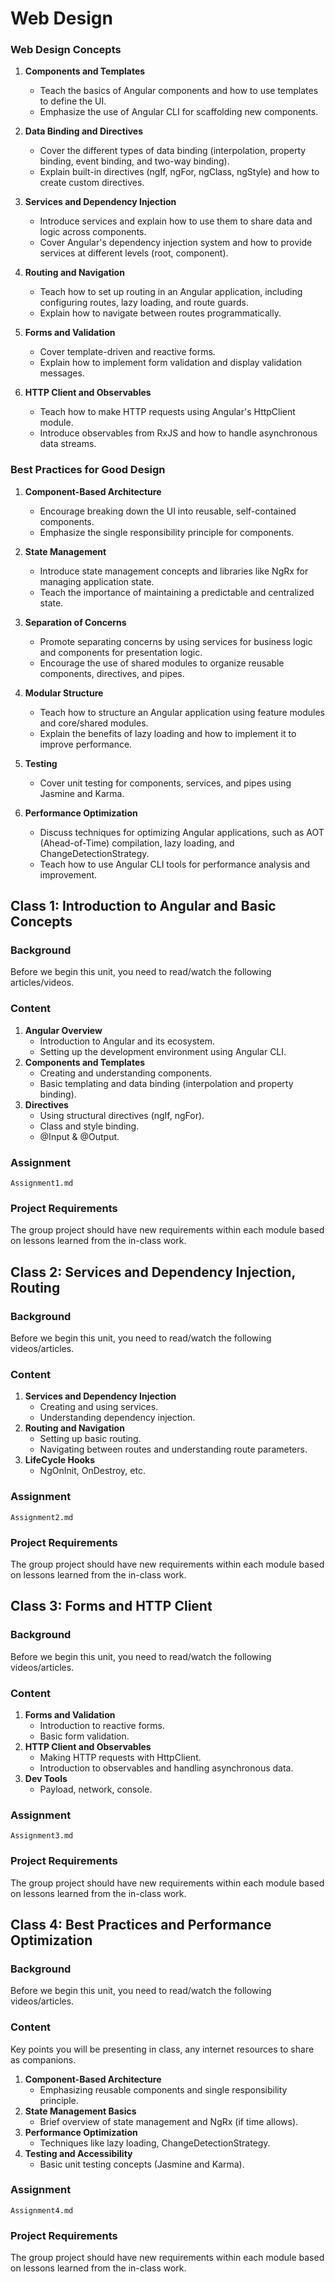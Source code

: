 # Web Design

### Web Design Concepts

1. **Components and Templates**    
    - Teach the basics of Angular components and how to use templates to define the UI.
    - Emphasize the use of Angular CLI for scaffolding new components.

2. **Data Binding and Directives**    
    - Cover the different types of data binding (interpolation, property binding, event binding, and two-way binding).
    - Explain built-in directives (ngIf, ngFor, ngClass, ngStyle) and how to create custom directives.

3. **Services and Dependency Injection**
    - Introduce services and explain how to use them to share data and logic across components.
    - Cover Angular's dependency injection system and how to provide services at different levels (root, component).

4. **Routing and Navigation**
    - Teach how to set up routing in an Angular application, including configuring routes, lazy loading, and route guards.
    - Explain how to navigate between routes programmatically.

5. **Forms and Validation**
    - Cover template-driven and reactive forms.
    - Explain how to implement form validation and display validation messages.

6. **HTTP Client and Observables**
    - Teach how to make HTTP requests using Angular's HttpClient module.
    - Introduce observables from RxJS and how to handle asynchronous data streams.

### Best Practices for Good Design

1. **Component-Based Architecture**
    - Encourage breaking down the UI into reusable, self-contained components.
    - Emphasize the single responsibility principle for components.

2. **State Management**
    - Introduce state management concepts and libraries like NgRx for managing application state.
    - Teach the importance of maintaining a predictable and centralized state.

3. **Separation of Concerns**
    - Promote separating concerns by using services for business logic and components for presentation logic.
    - Encourage the use of shared modules to organize reusable components, directives, and pipes.

4. **Modular Structure**
    - Teach how to structure an Angular application using feature modules and core/shared modules.
    - Explain the benefits of lazy loading and how to implement it to improve performance.

5. **Testing**
    - Cover unit testing for components, services, and pipes using Jasmine and Karma.

6. **Performance Optimization**
    - Discuss techniques for optimizing Angular applications, such as AOT (Ahead-of-Time) compilation, lazy loading, and ChangeDetectionStrategy.
    - Teach how to use Angular CLI tools for performance analysis and improvement.


## Class 1: Introduction to Angular and Basic Concepts

### Background

Before we begin this unit, you need to read/watch the following articles/videos.

### Content

1. **Angular Overview**
    - Introduction to Angular and its ecosystem.
    - Setting up the development environment using Angular CLI.
2. **Components and Templates**
    - Creating and understanding components.
    - Basic templating and data binding (interpolation and property binding).
3. **Directives**
    - Using structural directives (ngIf, ngFor).
    - Class and style binding.
    - @Input & @Output.

### Assignment

`Assignment1.md`

### Project Requirements

The group project should have new requirements within each module based on lessons learned from the in-class work.

## Class 2: Services and Dependency Injection, Routing

### Background

Before we begin this unit, you need to read/watch the following videos/articles.

### Content

1. **Services and Dependency Injection**
    - Creating and using services.
    - Understanding dependency injection.
2. **Routing and Navigation**
    - Setting up basic routing.
    - Navigating between routes and understanding route parameters.
3. **LifeCycle Hooks**
    - NgOnInit, OnDestroy, etc.

### Assignment

`Assignment2.md`

### Project Requirements

The group project should have new requirements within each module based on lessons learned from the in-class work.

## Class 3: Forms and HTTP Client

### Background

Before we begin this unit, you need to read/watch the following videos/articles.

### Content

1. **Forms and Validation**
    - Introduction to reactive forms.
    - Basic form validation.
2. **HTTP Client and Observables**
    - Making HTTP requests with HttpClient.
    - Introduction to observables and handling asynchronous data.
3. **Dev Tools**
    - Payload, network, console.

### Assignment

`Assignment3.md`

### Project Requirements

The group project should have new requirements within each module based on lessons learned from the in-class work.

## Class 4: Best Practices and Performance Optimization

### Background

Before we begin this unit, you need to read/watch the following videos/articles.

### Content

Key points you will be presenting in class, any internet resources to share as companions.

1. **Component-Based Architecture**
    - Emphasizing reusable components and single responsibility principle.
2. **State Management Basics**
    - Brief overview of state management and NgRx (if time allows).
3. **Performance Optimization**
    - Techniques like lazy loading, ChangeDetectionStrategy.
4. **Testing and Accessibility**
    - Basic unit testing concepts (Jasmine and Karma).

### Assignment

`Assignment4.md`

### Project Requirements

The group project should have new requirements within each module based on lessons learned from the in-class work.
